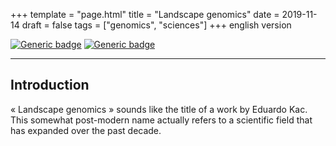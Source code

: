 +++
template = "page.html"
title = "Landscape genomics"
date =  2019-11-14
draft = false
tags = ["genomics", "sciences"]
+++
english version  

[![Generic badge](https://img.shields.io/badge/version-FR-blue.svg)](https://guerinpe.com/fr/articles/landscape-genomics/)
[![Generic badge](https://img.shields.io/badge/version-ES-yellow.svg)](https://guerinpe.com/es/articles/landscape-genomics/)

_______________________________________________________________________________



## Introduction

« Landscape genomics » sounds like the title of a work by Eduardo Kac. This somewhat post-modern name actually refers to a scientific field that has expanded over the past decade.